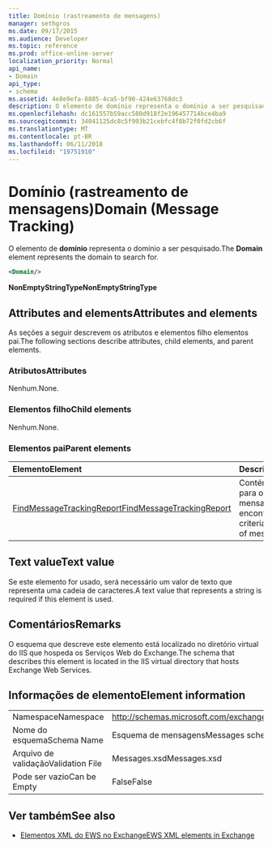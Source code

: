 ```yaml
---
title: Domínio (rastreamento de mensagens)
manager: sethgros
ms.date: 09/17/2015
ms.audience: Developer
ms.topic: reference
ms.prod: office-online-server
localization_priority: Normal
api_name:
- Domain
api_type:
- schema
ms.assetid: 4e8e9efa-8885-4ca5-bf90-424e63768dc3
description: O elemento de domínio representa o domínio a ser pesquisado.
ms.openlocfilehash: dc161557b59acc580d918f2e196457714bce4ba9
ms.sourcegitcommit: 34041125dc8c5f993b21cebfc4f8b72f0fd2cb6f
ms.translationtype: MT
ms.contentlocale: pt-BR
ms.lasthandoff: 06/11/2018
ms.locfileid: "19751910"
---
```

# <a name="domain-message-tracking"></a><span data-ttu-id="ad2b2-103">Domínio (rastreamento de mensagens)</span><span class="sxs-lookup"><span data-stu-id="ad2b2-103">Domain (Message Tracking)</span></span>

<span data-ttu-id="ad2b2-104">O elemento de **domínio** representa o domínio a ser pesquisado.</span><span class="sxs-lookup"><span data-stu-id="ad2b2-104">The **Domain** element represents the domain to search for.</span></span> 
  
```XML
<Domain/>
```

 <span data-ttu-id="ad2b2-105">**NonEmptyStringType**</span><span class="sxs-lookup"><span data-stu-id="ad2b2-105">**NonEmptyStringType**</span></span>
## <a name="attributes-and-elements"></a><span data-ttu-id="ad2b2-106">Attributes and elements</span><span class="sxs-lookup"><span data-stu-id="ad2b2-106">Attributes and elements</span></span>

<span data-ttu-id="ad2b2-107">As seções a seguir descrevem os atributos e elementos filho elementos pai.</span><span class="sxs-lookup"><span data-stu-id="ad2b2-107">The following sections describe attributes, child elements, and parent elements.</span></span>
  
### <a name="attributes"></a><span data-ttu-id="ad2b2-108">Atributos</span><span class="sxs-lookup"><span data-stu-id="ad2b2-108">Attributes</span></span>

<span data-ttu-id="ad2b2-109">Nenhum.</span><span class="sxs-lookup"><span data-stu-id="ad2b2-109">None.</span></span>
  
### <a name="child-elements"></a><span data-ttu-id="ad2b2-110">Elementos filho</span><span class="sxs-lookup"><span data-stu-id="ad2b2-110">Child elements</span></span>

<span data-ttu-id="ad2b2-111">Nenhum.</span><span class="sxs-lookup"><span data-stu-id="ad2b2-111">None.</span></span>
  
### <a name="parent-elements"></a><span data-ttu-id="ad2b2-112">Elementos pai</span><span class="sxs-lookup"><span data-stu-id="ad2b2-112">Parent elements</span></span>

|<span data-ttu-id="ad2b2-113">**Elemento**</span><span class="sxs-lookup"><span data-stu-id="ad2b2-113">**Element**</span></span>|<span data-ttu-id="ad2b2-114">**Descrição**</span><span class="sxs-lookup"><span data-stu-id="ad2b2-114">**Description**</span></span>|
|:-----|:-----|
|[<span data-ttu-id="ad2b2-115">FindMessageTrackingReport</span><span class="sxs-lookup"><span data-stu-id="ad2b2-115">FindMessageTrackingReport</span></span>](findmessagetrackingreport.md) <br/> |<span data-ttu-id="ad2b2-116">Contém os critérios para os tipos de mensagens para encontrar.</span><span class="sxs-lookup"><span data-stu-id="ad2b2-116">Contains criteria for the types of messages to find.</span></span>  <br/> |
   
## <a name="text-value"></a><span data-ttu-id="ad2b2-117">Text value</span><span class="sxs-lookup"><span data-stu-id="ad2b2-117">Text value</span></span>

<span data-ttu-id="ad2b2-118">Se este elemento for usado, será necessário um valor de texto que representa uma cadeia de caracteres.</span><span class="sxs-lookup"><span data-stu-id="ad2b2-118">A text value that represents a string is required if this element is used.</span></span>
  
## <a name="remarks"></a><span data-ttu-id="ad2b2-119">Comentários</span><span class="sxs-lookup"><span data-stu-id="ad2b2-119">Remarks</span></span>

<span data-ttu-id="ad2b2-120">O esquema que descreve este elemento está localizado no diretório virtual do IIS que hospeda os Serviços Web do Exchange.</span><span class="sxs-lookup"><span data-stu-id="ad2b2-120">The schema that describes this element is located in the IIS virtual directory that hosts Exchange Web Services.</span></span>
  
## <a name="element-information"></a><span data-ttu-id="ad2b2-121">Informações de elemento</span><span class="sxs-lookup"><span data-stu-id="ad2b2-121">Element information</span></span>

|||
|:-----|:-----|
|<span data-ttu-id="ad2b2-122">Namespace</span><span class="sxs-lookup"><span data-stu-id="ad2b2-122">Namespace</span></span>  <br/> |http://schemas.microsoft.com/exchange/services/2006/messages  <br/> |
|<span data-ttu-id="ad2b2-123">Nome do esquema</span><span class="sxs-lookup"><span data-stu-id="ad2b2-123">Schema Name</span></span>  <br/> |<span data-ttu-id="ad2b2-124">Esquema de mensagens</span><span class="sxs-lookup"><span data-stu-id="ad2b2-124">Messages schema</span></span>  <br/> |
|<span data-ttu-id="ad2b2-125">Arquivo de validação</span><span class="sxs-lookup"><span data-stu-id="ad2b2-125">Validation File</span></span>  <br/> |<span data-ttu-id="ad2b2-126">Messages.xsd</span><span class="sxs-lookup"><span data-stu-id="ad2b2-126">Messages.xsd</span></span>  <br/> |
|<span data-ttu-id="ad2b2-127">Pode ser vazio</span><span class="sxs-lookup"><span data-stu-id="ad2b2-127">Can be Empty</span></span>  <br/> |<span data-ttu-id="ad2b2-128">False</span><span class="sxs-lookup"><span data-stu-id="ad2b2-128">False</span></span>  <br/> |
   
## <a name="see-also"></a><span data-ttu-id="ad2b2-129">Ver também</span><span class="sxs-lookup"><span data-stu-id="ad2b2-129">See also</span></span>

- [<span data-ttu-id="ad2b2-130">Elementos XML do EWS no Exchange</span><span class="sxs-lookup"><span data-stu-id="ad2b2-130">EWS XML elements in Exchange</span></span>](ews-xml-elements-in-exchange.md)


